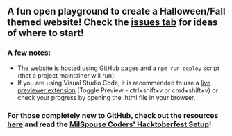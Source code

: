 ## A fun open playground to create a Halloween/Fall themed website! Check the [issues tab](https://github.com/MilSpouseCoders/Hacktoberfest_2020_Halloween/issues) for ideas of where to start!

### A few notes:
- The website is hosted using GitHub pages and a `npm run deploy` script (that a project maintainer will run).  
- If you are using Visual Studio Code, it is recommended to use a [live previewer extension](https://marketplace.visualstudio.com/items?itemName=george-alisson.html-preview-vscode) (Toggle Preview - ctrl+shift+v or cmd+shift+v) or check your progress by opening the .html file in your browser.


### For those completely new to GitHub, check out the resources [here](https://milspousecoders.github.io/MSC-Coding-Resources/learn-git.html) and read the [MilSpouse Coders' Hacktoberfest Setup](https://github.com/MilSpouseCoders/Hacktoberfest_2020/blob/master/SETUP.md)!  

